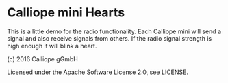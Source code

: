 # Calliope mini Hearts

This is a little demo for the radio functionality. Each Calliope mini will send a signal and also receive
signals from others. If the radio signal strength is high enough it will blink a heart.

(c) 2016 Calliope gGmbH

Licensed under the Apache Software License 2.0, see LICENSE.

